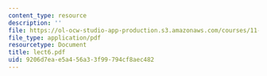 ```yaml
---
content_type: resource
description: ''
file: https://ol-ocw-studio-app-production.s3.amazonaws.com/courses/11-947-race-immigration-and-planning-spring-2005/9206d7eae5a456a33f99794cf8aec482_lect6.pdf
file_type: application/pdf
resourcetype: Document
title: lect6.pdf
uid: 9206d7ea-e5a4-56a3-3f99-794cf8aec482
---
```

